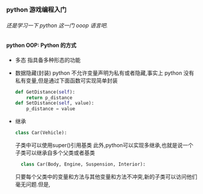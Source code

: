 ### python 游戏编程入门

###### 还是学习一下 python 这一门 ooop 语言吧.

#### python OOP: Python 的方式

- 多态
  指具备多种形态的功能

- 数据隐藏(封装)
  python 不允许变量声明为私有或者隐藏,事实上 python 没有私有变量,但是通过下面函数可实现简单封装
  ```python
  def GetDistance(self):
      return p_distance
  def SetDistance(self, value):
      p_distance = value
  ```

- 继承
  ```python
  class Car(Vehicle):
  ```
  子类中可以使用super()引用基类
  此外,python可以实现多继承,也就是说一个子类可以继承自多个父类或者基类
  ```python
    class Car(Body, Engine, Suspension, Interior):
  ```
  只要每个父类中的变量和方法与其他变量和方法不冲突,新的子类可以访问他们毫无问题.但是,
